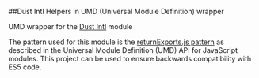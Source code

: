 ##Dust Intl Helpers in UMD (Universal Module Definition) wrapper

UMD wrapper for the [Dust Intl](https://github.com/yahoo/dust-intl) module

The pattern used for this module is the [returnExports.js pattern](https://github.com/umdjs/umd/blob/master/templates/returnExports.js) as described in the Universal Module Definition (UMD) API for JavaScript modules.  This project can be used to ensure backwards compatibility with ES5 code.